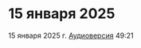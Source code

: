 # 15 января 2025

15 января 2025 г. [Аудиоверсия](https://www.youtube.com/watch?v=kILBMYJS8hg) 49:21
